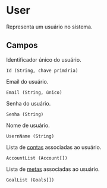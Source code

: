 # User
Representa um usuário no sistema.

## Campos

Identificador único do usuário.

``Id (String, chave primária)``

Email do usuário.

``Email (String, único)``

Senha do usuário.

``Senha (String)``

Nome de usuário.

``UsernName (String)``

 Lista de <a href="./account.md">contas</a> associadas ao usuário.

``AccountList (Account[])``

 Lista de <a href="./goal.md">metas</a> associadas ao usuário.
 
``GoalList (Goals[])``